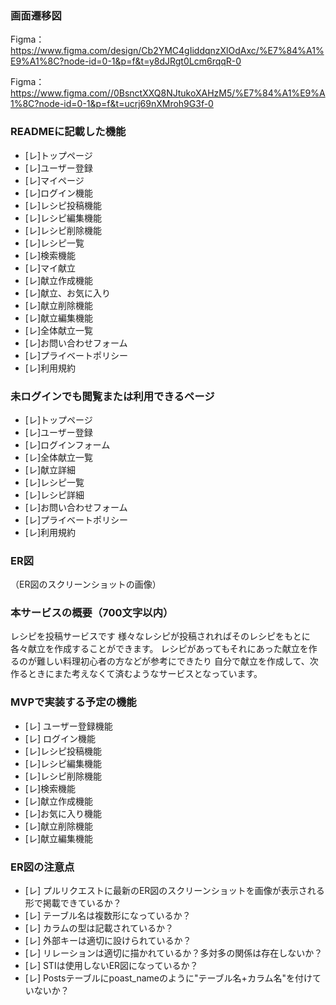### 画面遷移図
Figma：https://www.figma.com/design/Cb2YMC4gIiddqnzXlOdAxc/%E7%84%A1%E9%A1%8C?node-id=0-1&p=f&t=y8dJRgt0Lcm6rqqR-0

Figma：https://www.figma.com//0BsnctXXQ8NJtukoXAHzM5/%E7%84%A1%E9%A1%8C?node-id=0-1&p=f&t=ucrj69nXMroh9G3f-0

### READMEに記載した機能
- [レ]トップページ
- [レ]ユーザー登録
- [レ]マイページ
- [レ]ログイン機能
- [レ]レシピ投稿機能
- [レ]レシピ編集機能
- [レ]レシピ削除機能
- [レ]レシピ一覧
- [レ]検索機能
- [レ]マイ献立
- [レ]献立作成機能
- [レ]献立、お気に入り
- [レ]献立削除機能
- [レ]献立編集機能
- [レ]全体献立一覧
- [レ]お問い合わせフォーム
- [レ]プライベートポリシー
- [レ]利用規約

### 未ログインでも閲覧または利用できるページ
- [レ]トップページ
- [レ]ユーザー登録
- [レ]ログインフォーム
- [レ]全体献立一覧
- [レ]献立詳細
- [レ]レシピ一覧
- [レ]レシピ詳細
- [レ]お問い合わせフォーム
- [レ]プライベートポリシー
- [レ]利用規約

### ER図
（ER図のスクリーンショットの画像）

### 本サービスの概要（700文字以内）
レシピを投稿サービスです
様々なレシピが投稿されればそのレシピをもとに各々献立を作成することができます。
レシピがあってもそれにあった献立を作るのが難しい料理初心者の方などが参考にできたり
自分で献立を作成して、次作るときにまた考えなくて済むようなサービスとなっています。
### MVPで実装する予定の機能
- [レ] ユーザー登録機能
- [レ] ログイン機能
- [レ]レシピ投稿機能
- [レ]レシピ編集機能
- [レ]レシピ削除機能
- [レ]検索機能
- [レ]献立作成機能
- [レ]お気に入り機能
- [レ]献立削除機能
- [レ]献立編集機能

### ER図の注意点
- [レ] プルリクエストに最新のER図のスクリーンショットを画像が表示される形で掲載できているか？
- [レ] テーブル名は複数形になっているか？
- [レ] カラムの型は記載されているか？
- [レ] 外部キーは適切に設けられているか？
- [レ] リレーションは適切に描かれているか？多対多の関係は存在しないか？
- [レ] STIは使用しないER図になっているか？
- [レ] Postsテーブルにpoast_nameのように"テーブル名+カラム名"を付けていないか？